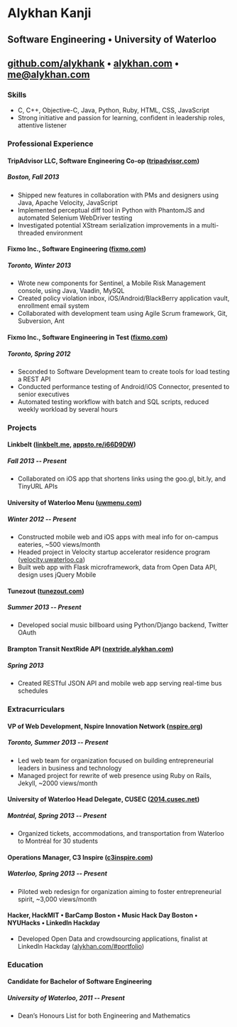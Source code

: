 <link rel="stylesheet" href="http://fonts.googleapis.com/css?family=Raleway:300,400,700|Source+Sans+Pro">

# Alykhan Kanji

## Software Engineering • University of Waterloo

## [github.com/alykhank](http://github.com/alykhank) • [alykhan.com](http://alykhan.com) • [me@alykhan.com](mailto:me@alykhan.com)

### Skills

* C, C++, Objective-C, Java, Python, Ruby, HTML, CSS, JavaScript
* Strong initiative and passion for learning, confident in leadership roles, attentive listener

### Professional Experience

#### **TripAdvisor LLC**, Software Engineering Co-op ([tripadvisor.com](http://tripadvisor.com))
##### Boston, Fall 2013
* Shipped new features in collaboration with PMs and designers using Java, Apache Velocity, JavaScript
* Implemented perceptual diff tool in Python with PhantomJS and automated Selenium WebDriver testing
* Investigated potential XStream serialization improvements in a multi-threaded environment

#### **Fixmo Inc.**, Software Engineering ([fixmo.com](http://fixmo.com))
##### Toronto, Winter 2013
* Wrote new components for Sentinel, a Mobile Risk Management console, using Java, Vaadin, MySQL
* Created policy violation inbox, iOS/Android/BlackBerry application vault, enrollment email system
* Collaborated with development team using Agile Scrum framework, Git, Subversion, Ant

#### **Fixmo Inc.**, Software Engineering in Test ([fixmo.com](http://fixmo.com))
##### Toronto, Spring 2012
* Seconded to Software Development team to create tools for load testing a REST API
* Conducted performance testing of Android/iOS Connector, presented to senior executives
* Automated testing workflow with batch and SQL scripts, reduced weekly workload by several hours

### Projects

#### Linkbelt ([linkbelt.me](http://linkbelt.me), [appsto.re/i66D9DW](https://appsto.re/i66D9DW))
##### Fall 2013 -- Present
* Collaborated on iOS app that shortens links using the goo.gl, bit.ly, and TinyURL APIs

#### University of Waterloo Menu ([uwmenu.com](http://uwmenu.com))
##### Winter 2012 -- Present
* Constructed mobile web and iOS apps with meal info for on-campus eateries, ~500 views/month
* Headed project in Velocity startup accelerator residence program ([velocity.uwaterloo.ca](http://velocity.uwaterloo.ca))
* Built web app with Flask microframework, data from Open Data API, design uses jQuery Mobile

#### Tunezout ([tunezout.com](http://tunezout.com))
##### Summer 2013 -- Present
* Developed social music billboard using Python/Django backend, Twitter OAuth

#### Brampton Transit NextRide API ([nextride.alykhan.com](http://nextride.alykhan.com))
##### Spring 2013
* Created RESTful JSON API and mobile web app serving real-time bus schedules

### Extracurriculars

#### VP of Web Development, Nspire Innovation Network ([nspire.org](http://nspire.org))
##### Toronto, Summer 2013 -- Present
* Led web team for organization focused on building entrepreneurial leaders in business and technology
* Managed project for rewrite of web presence using Ruby on Rails, Jekyll, ~2000 views/month

#### University of Waterloo Head Delegate, CUSEC ([2014.cusec.net](http://2014.cusec.net))
##### Montr&eacute;al, Spring 2013 -- Present
* Organized tickets, accommodations, and transportation from Waterloo to Montréal for 30 students

#### Operations Manager, C3 Inspire ([c3inspire.com](http://c3inspire.com))
##### Waterloo, Spring 2013 -- Present
* Piloted web redesign for organization aiming to foster entrepreneurial spirit, ~3,000 views/month

#### Hacker, HackMIT • BarCamp Boston • Music Hack Day Boston • NYUHacks • LinkedIn Hackday
* Developed Open Data and crowdsourcing applications, finalist at LinkedIn Hackday ([alykhan.com/#portfolio](http://alykhan.com/#portfolio))

### Education

#### Candidate for Bachelor of Software Engineering
##### University of Waterloo, 2011 -- Present
* Dean’s Honours List for both Engineering and Mathematics
